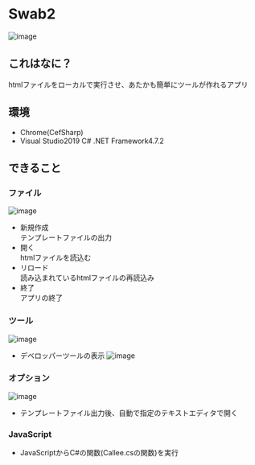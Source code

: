 # Swab2
![image](https://user-images.githubusercontent.com/44921082/94035773-78e4c300-fdfe-11ea-8545-99c989c70c03.png)
## これはなに？
htmlファイルをローカルで実行させ、あたかも簡単にツールが作れるアプリ
## 環境
* Chrome(CefSharp)
* Visual Studio2019 C# .NET Framework4.7.2
## できること
### ファイル
![image](https://user-images.githubusercontent.com/44921082/94038122-0c1ef800-fe01-11ea-8697-56dd88595e86.png)
* 新規作成  
  テンプレートファイルの出力
* 開く  
  htmlファイルを読込む
* リロード  
  読み込まれているhtmlファイルの再読込み
* 終了  
  アプリの終了
### ツール
![image](https://user-images.githubusercontent.com/44921082/94038335-44263b00-fe01-11ea-8ad9-16a1cf520be5.png)
* デベロッパーツールの表示
![image](https://user-images.githubusercontent.com/44921082/94037884-c6fac600-fe00-11ea-8229-451758f37557.png)
### オプション
![image](https://user-images.githubusercontent.com/44921082/94038405-599b6500-fe01-11ea-9aa2-57271ec7b04d.png)
* テンプレートファイル出力後、自動で指定のテキストエディタで開く
### JavaScript  
* JavaScriptからC#の関数(Callee.csの関数)を実行


